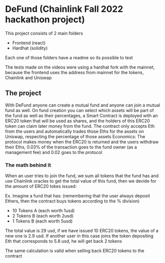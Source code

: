 
# DeFund (Chainlink Fall 2022 hackathon project)

This project consists of 2 main folders
- Frontend (react)
- Hardhat (solidity)

Each one of those folders have a readme so its possible to test

The tests made on the videos were using a hardhat fork with the mainnet, because the frontend uses the address from mainnet for the tokens, Chainlink and Uniswap

## The project
With DeFund anyone can create a mutual fund and anyone can join a mutual fund as well. On fund creation you can select which assets will be part of the fund as well as their percentages, a Smart Contract is deployed with an ERC20 token that will be used as shares, and the holders of this ERC20 token can claim later money from the fund.
The contract only accepts Eth from the users and automatically trades those Eths for the assets on Uniswap, respecting the percentage of those assets
Economics: The protocol makes money when the ERC20 is returned and the users withdraw their Eths, 0.03% of the transaction goes to the fund owner (as a management fee) and 0.02 goes to the protocol

### The math behind it

When an user tries to join the fund, we sum all tokens that the fund has and use Chainlink oracles to get the total value of this fund, then we devide for the amount of ERC20 tokes issued:


Ex. Imagine a fund that has:
(remembering that the user always deposit Ethers, then the contract buys tokens according to the % division)
- 10 Tokens A (each worth 1usd)
- 2 Tokens B (each worth 2usd)
- 1 Tokens B (each worth 5usd)

The total value is 29 usd, if we have issued 10 ERC20 tokens, the value of a new one is 2.9 usd.
If another user in this case joins the token depositing Eth that corresponds to 5.8 usd, he will get back 2 tokens 

The same calculation is valid when selling back ERC20 tokens to the contract